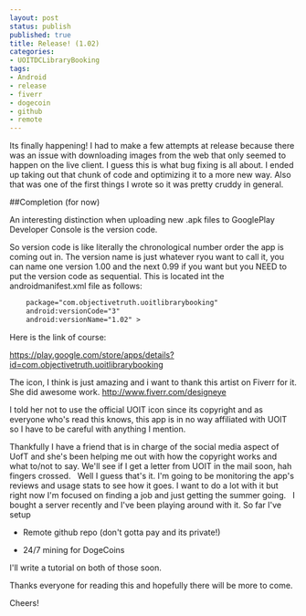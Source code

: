 ```yaml
---
layout: post
status: publish
published: true
title: Release! (1.02)
categories:
- UOITDCLibraryBooking
tags:
- Android
- release
- fiverr
- dogecoin
- github
- remote
---
```

Its finally happening! I had to make a few attempts at release because
there was an issue with downloading images from the web that only seemed
to happen on the live client. I guess this is what bug fixing is all
about. I ended up taking out that chunk of code and optimizing it to a
more new way. Also that was one of the first things I wrote so it was
pretty cruddy in general.

##Completion (for now)

An interesting distinction when uploading new .apk files to GooglePlay
Developer Console is the version code.

So version code is like literally the chronological number order the app
is coming out in. The version name is just whatever ryou want to call
it, you can name one version 1.00 and the next 0.99 if you want but you
NEED to put the version code as sequential. This is located int the
androidmanifest.xml file as follows:

```xml
    package="com.objectivetruth.uoitlibrarybooking"
    android:versionCode="3"
    android:versionName="1.02" >
```

Here is the link of course:

https://play.google.com/store/apps/details?id=com.objectivetruth.uoitlibrarybooking

The icon, I think is just amazing and i want to thank this artist on Fiverr for it. She did awesome work.
http://www.fiverr.com/designeye

I told her not to use the official UOIT icon since its copyright and as everyone who's read this knows, this app is in no way affiliated with UOIT so I have to be careful with anything I mention.

Thankfully I have a friend that is in charge of the social media aspect of UofT and she's been helping me out with how the copyright works and what to/not to say. We'll see if I get a letter from UOIT in the mail soon, hah fingers crossed.
 
Well I guess that's it. I'm going to be monitoring the app's reviews and usage stats to see how it goes. I want to do a lot with it but right now I'm focused on finding a job and just getting the summer going.
 
I bought a server recently and I've been playing around with it. So far I've setup

* Remote github repo (don't gotta pay and its private!)

* 24/7 mining for DogeCoins

I'll write a tutorial on both of those soon.

Thanks everyone for reading this and hopefully there will be more to come.

Cheers!
